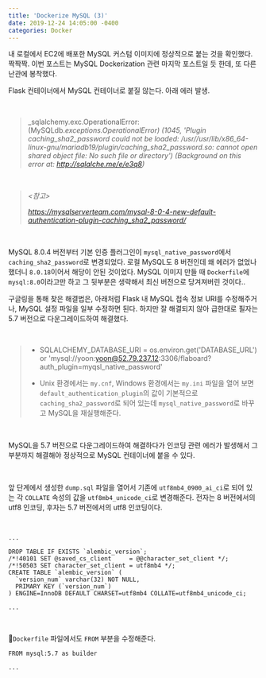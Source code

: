 ```yaml
---
title: 'Dockerize MySQL (3)'
date: 2019-12-24 14:05:00 -0400
categories: Docker
---
```


내 로컬에서 EC2에 배포한 MySQL 커스텀 이미지에 정상적으로 붙는 것을 확인했다. 짝짝짝.
이번 포스트는 MySQL Dockerization 관련 마지막 포스트일 듯 한데, 또 다른 난관에 봉착했다.

Flask 컨테이너에서 MySQL 컨테이너로 붙질 않는다. 아래 에러 발생.

<br>

> _sqlalchemy.exc.OperationalError: (MySQLdb._exceptions.OperationalError) (1045, 'Plugin caching_sha2_password could not be loaded: /usr//usr/lib/x86_64-linux-gnu/mariadb19/plugin/caching_sha2_password.so: cannot open shared object file: No such file or directory')
(Background on this error at: http://sqlalche.me/e/e3q8)_

<br>

> *<참고>*
>
> *https://mysqlserverteam.com/mysql-8-0-4-new-default-authentication-plugin-caching_sha2_password/*

<br>

MySQL 8.0.4 버전부터 기본 인증 플러그인이 `mysql_native_password`에서 `caching_sha2_password`로 변경되었다. 로컬 MySQL도 8 버전인데 왜 에러가 없었나 했더니 `8.0.18`이어서 해당이 안된 것이었다. MySQL 이미지 만들 때 `Dockerfile`에 `mysql:8.0`이라고만 하고 그 뒷부분은 생략해서 최신 버전으로 당겨져버린 것이다..

구글링을 통해 찾은 해결법은, 아래처럼 Flask 내 MySQL 접속 정보 URI를 수정해주거나, MySQL 설정 파일을 일부 수정하면 된다.
하지만 잘 해결되지 않아 급한대로 필자는 5.7 버전으로 다운그레이드하여 해결했다.

<br>

> - SQLALCHEMY_DATABASE_URI = os.environ.get('DATABASE_URL') or 'mysql://yoon:yoon@52.79.237.12:3306/flaboard?auth_plugin=myqsl_native_password'
>
> - Unix 환경에서는 `my.cnf`, Windows 환경에서는 `my.ini` 파일을 열어 보면 `default_authentication_plugin`의 값이 기본적으로 `caching_sha2_password`로 되어 있는데 `mysql_native_password`로 바꾸고 MySQL을 재실행해준다.

<br>

MySQL을 5.7 버전으로 다운그레이드하여 해결하다가 인코딩 관련 에러가 발생해서 그 부분까지 해결해야 정상적으로 MySQL 컨테이너에 붙을 수 있다.

<br>

앞 단계에서 생성한 `dump.sql` 파일을 열어서 기존에 `utf8mb4_0900_ai_ci`로 되어 있는 각 `COLLATE` 속성의 값을 `utf8mb4_unicode_ci`로 변경해준다.
전자는 8 버전에서의 utf8 인코딩, 후자는 5.7 버전에서의 utf8 인코딩이다.

<br>

```
...

DROP TABLE IF EXISTS `alembic_version`;
/*!40101 SET @saved_cs_client     = @@character_set_client */;
/*!50503 SET character_set_client = utf8mb4 */;
CREATE TABLE `alembic_version` (
  `version_num` varchar(32) NOT NULL,
  PRIMARY KEY (`version_num`)
) ENGINE=InnoDB DEFAULT CHARSET=utf8mb4 COLLATE=utf8mb4_unicode_ci;

...

```

<br>

`Dockerfile` 파일에서도 `FROM` 부분을 수정해준다.

```
FROM mysql:5.7 as builder

...
```
